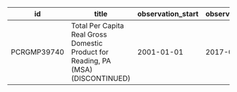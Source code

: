 | id          | title                                                                             | observation_start   | observation_end   |
|-------------|-----------------------------------------------------------------------------------|---------------------|-------------------|
| PCRGMP39740 | Total Per Capita Real Gross Domestic Product for Reading, PA (MSA) (DISCONTINUED) | 2001-01-01          | 2017-01-01        |